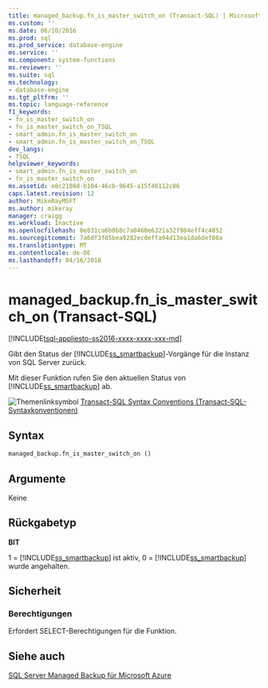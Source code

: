 ```yaml
---
title: managed_backup.fn_is_master_switch_on (Transact-SQL) | Microsoft Docs
ms.custom: ''
ms.date: 06/10/2016
ms.prod: sql
ms.prod_service: database-engine
ms.service: ''
ms.component: system-functions
ms.reviewer: ''
ms.suite: sql
ms.technology:
- database-engine
ms.tgt_pltfrm: ''
ms.topic: language-reference
f1_keywords:
- fn_is_master_switch_on
- fn_is_master_switch_on_TSQL
- smart_admin.fn_is_master_switch_on
- smart_admin.fn_is_master_switch_on_TSQL
dev_langs:
- TSQL
helpviewer_keywords:
- smart_admin.fn_is_master_switch_on
- fn_is_master_switch_on
ms.assetid: e8c2108d-b104-46cb-9645-a15f46112c86
caps.latest.revision: 12
author: MikeRayMSFT
ms.author: mikeray
manager: craigg
ms.workload: Inactive
ms.openlocfilehash: 0e831ca6b0b8c7a0460e6321a32f984eff4c4852
ms.sourcegitcommit: 7a6df3fd5bea9282ecdeffa94d13ea1da6def80a
ms.translationtype: MT
ms.contentlocale: de-DE
ms.lasthandoff: 04/16/2018
---
```

# <a name="managedbackupfnismasterswitchon-transact-sql"></a>managed_backup.fn_is_master_switch_on (Transact-SQL)
[!INCLUDE[tsql-appliesto-ss2016-xxxx-xxxx-xxx-md](../../includes/tsql-appliesto-ss2016-xxxx-xxxx-xxx-md.md)]

  Gibt den Status der [!INCLUDE[ss_smartbackup](../../includes/ss-smartbackup-md.md)]-Vorgänge für die Instanz von SQL Server zurück.  
  
 Mit dieser Funktion rufen Sie den aktuellen Status von [!INCLUDE[ss_smartbackup](../../includes/ss-smartbackup-md.md)] ab.  
  
 
 ![Themenlinksymbol](../../database-engine/configure-windows/media/topic-link.gif "Topic link icon") [Transact-SQL Syntax Conventions (Transact-SQL-Syntaxkonventionen)](../../t-sql/language-elements/transact-sql-syntax-conventions-transact-sql.md)  
  
## <a name="syntax"></a>Syntax  
  
```sql  
managed_backup.fn_is_master_switch_on ()  
```  
  
##  <a name="Arguments"></a> Argumente  
 Keine  
  
## <a name="return-type"></a>Rückgabetyp  
 **BIT**  
  
 1 = [!INCLUDE[ss_smartbackup](../../includes/ss-smartbackup-md.md)] ist aktiv, 0 = [!INCLUDE[ss_smartbackup](../../includes/ss-smartbackup-md.md)] wurde angehalten.  
  
## <a name="security"></a>Sicherheit  
  
### <a name="permissions"></a>Berechtigungen  
 Erfordert SELECT-Berechtigungen für die Funktion.  
  
## <a name="see-also"></a>Siehe auch  
 [SQL Server Managed Backup für Microsoft Azure](../../relational-databases/backup-restore/sql-server-managed-backup-to-microsoft-azure.md)  
  
  
